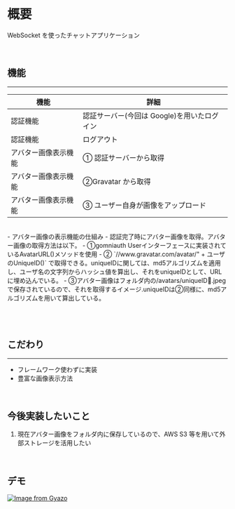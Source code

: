 # 概要

WebSocket を使ったチャットアプリケーション

<br />

## 機能

---

| 機能                 | 詳細                                        |
| -------------------- | ------------------------------------------- |
| 認証機能             | 認証サーバー(今回は Google)を用いたログイン |
| 認証機能             | ログアウト                                  |
| アバター画像表示機能 | ① 認証サーバーから取得                      |
| アバター画像表示機能 | ②Gravatar から取得                          |
| アバター画像表示機能 | ③ ユーザー自身が画像をアップロード          |

<br />
- アバター画像の表示機能の仕組み
  - 認証完了時にアバター画像を取得。アバター画像の取得方法は以下。
  - ①gomniauth Userインターフェースに実装されているAvatarURL()メソッドを使用
  - ② `//www.gravatar.com/avatar/" + ユーザのUniqueID()` で取得できる。uniqueIDに関しては、md5アルゴリズムを適用し、ユーザ名の文字列からハッシュ値を算出し、それをuniqueIDとして、URLに埋め込んでいる。
  - ③アバター画像はフォルダ内の/avatars/uniqueID.jpeg で保存されているので、それを取得するイメージ.uniqueIDは②同様に、md5アルゴリズムを用いて算出している。
<br />
<br />
<br />
<br />

## こだわり

---

- フレームワーク使わずに実装
- 豊富な画像表示方法

<br />

## 今後実装したいこと

1. 現在アバター画像をフォルダ内に保存しているので、AWS S3 等を用いて外部ストレージを活用したい

<br />

## デモ

[![Image from Gyazo](https://i.gyazo.com/7cf87f4e4b00243751f3c87212de5bb1.png)](https://gyazo.com/7cf87f4e4b00243751f3c87212de5bb1)
